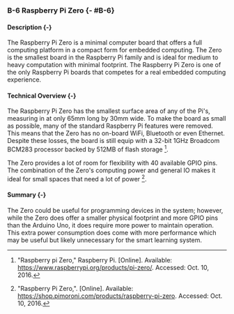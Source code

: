 ### B-6 Raspberry Pi Zero {- #B-6}

#### Description {-}

The Raspberry Pi Zero is a minimal computer board that offers a full computing platform in a
compact form for embedded computing. The Zero is the smallest board in the Raspberry Pi family
and is ideal for medium to heavy computation with minimal footprint. The Raspberry Pi Zero is one
of the only Raspberry Pi boards that competes for a real embedded computing experience.

#### Technical Overview {-}

The Raspberry Pi Zero has the smallest surface area of any of the Pi's, measuring in at only
65mm long by 30mm wide. To make the board as small as possible, many of the standard Raspberry Pi
features were removed. This means that the Zero has no on-board WiFi, Bluetooth or even Ethernet.
Despite these losses, the board is still equip with a 32-bit 1GHz Broadcom BCM283 processor backed
by 512MB of flash storage [^B-6-1].

The Zero provides a lot of room for flexibility with 40 available GPIO pins. The combination of
the Zero's computing power and general IO makes it ideal for small spaces that need a lot of
power [^B-6-2].

#### Summary {-}

The Zero could be useful for programming devices in the system; however, while the Zero does offer
a smaller physical footprint and more GPIO pins than the Arduino Uno, it does require more power to
maintain operation. This extra power consumption does come with more performance which may be
useful but likely unnecessary for the smart learning system.

[^B-6-1]: "Raspberry pi Zero," Raspberry Pi. [Online]. Available: <https://www.raspberrypi.org/products/pi-zero/>. Accessed: Oct. 10, 2016.
[^B-6-2]: "Raspberry Pi Zero,". [Online]. Available: <https://shop.pimoroni.com/products/raspberry-pi-zero>. Accessed: Oct. 10, 2016.


